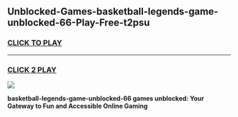 
## Unblocked-Games-basketball-legends-game-unblocked-66-Play-Free-t2psu
<h3>
<a href="https://premium76.site?title=basketball-legends-game-unblocked-66&ref=19M">CLICK TO PLAY</a></h3>
<hr>

<h3>
<a href="https://premium76.site?title=basketball-legends-game-unblocked-66&ref=19M">CLICK 2 PLAY</a>
  
</h3>

<a href="https://premium76.site?title=basketball-legends-game-unblocked-66&ref=19M"><img src="https://clearcache.store/games.png"></a>


**basketball-legends-game-unblocked-66 games unblocked: Your Gateway to Fun and Accessible Online Gaming**
